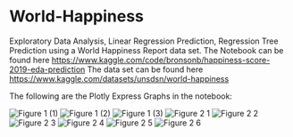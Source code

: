 # World-Happiness

Exploratory Data Analysis, Linear Regression Prediction, Regression Tree Prediction using a World Happiness Report data set. 
The Notebook can be found here https://www.kaggle.com/code/bronsonb/happiness-score-2019-eda-prediction
The data set can be found here  https://www.kaggle.com/datasets/unsdsn/world-happiness

The following are the Plotly Express Graphs in the notebook:

![Figure 1 (1)](https://user-images.githubusercontent.com/95597155/235816388-91ba9525-ca1a-43fa-990c-5fe12e7a24b8.png)
![Figure 1 (2)](https://user-images.githubusercontent.com/95597155/235816400-048d4d9d-7e97-44dd-8ddc-401803577c08.png)
![Figure 1 (3)](https://user-images.githubusercontent.com/95597155/235816405-afe8219e-0550-49b2-be59-e0b805eb8f62.png)
![Figure 2 1](https://user-images.githubusercontent.com/95597155/235816407-d523b0f2-4424-4e4b-99c3-cd525c3be795.png)
![Figure 2 2](https://user-images.githubusercontent.com/95597155/235816411-303d4756-3ae4-4ebf-84d5-331ca7ba5b2d.png)
![Figure 2 3](https://user-images.githubusercontent.com/95597155/235816414-87483fca-8a94-456a-8a31-82cffb0b3f45.png)
![Figure 2 4](https://user-images.githubusercontent.com/95597155/235816416-89d14930-73e6-4995-ae3b-b006eb131691.png)
![Figure 2 5](https://user-images.githubusercontent.com/95597155/235816419-58276313-df16-4c5e-9e84-5fa252986a04.png)
![Figure 2 6](https://user-images.githubusercontent.com/95597155/235816421-ed763b3a-50de-43c1-b53a-cb84d118b4cb.png)
